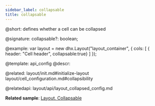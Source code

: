 ```yaml
---
sidebar_label: collapsable
title: collapsable
---          
```


@short: defines whether a cell can be collapsed

@signature: collapsable?: boolean;

@example: 
var layout = new dhx.Layout("layout_container", {
    cols: [
      { header: "Cell header", collapsable:true}
    ]
});


@template:	api_config
@descr: 


@related: layout/init.md#initialize-layout
layout/cell_configuration.md#collapsibility

@relatedapi: layout/api/layout_collapsed_config.md

**Related sample**: [Layout. Collapsable](https://snippet.dhtmlx.com/8u4ok0os)